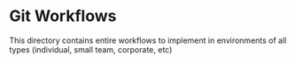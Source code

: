 Git Workflows
=============

This directory contains entire workflows to implement in environments of all
types (individual, small team, corporate, etc)
